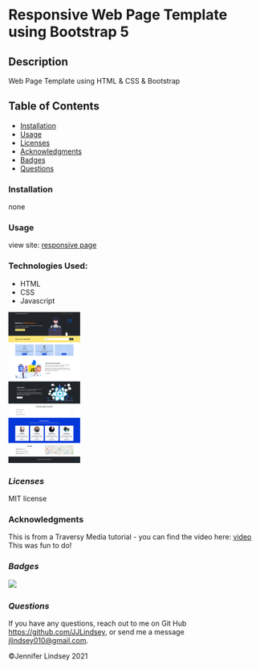 # Responsive Web Page Template using Bootstrap 5

## **Description**
Web Page Template using HTML & CSS & Bootstrap

## **Table of Contents**
* [Installation](#installation)
* [Usage](#usage)
* [Licenses](#licenses)
* [Acknowledgments](#acknowledgments)
* [Badges](#badges)
* [Questions](#questions)


### **Installation**
none


### **Usage**
view site: 
[responsive page](https://jjlindsey.github.io/web-template/)

### **Technologies Used:**
* HTML
* CSS
* Javascript

<img src="./images/webDevTempl.png" height=300/>



### *Licenses*
MIT license

### Acknowledgments
This is from a Traversy Media tutorial - you can find the video here:
[video](https://www.youtube.com/watch?v=4sosXZsdy-s)
This was fun to do!

### *Badges*
<img src="https://img.shields.io/badge/MIT-license-brightgreen">

### *Questions*
If you have any questions, reach out to me on Git Hub https://github.com/JJLindsey, or send me a message jlindsey010@gmail.com.


©Jennifer Lindsey 2021

